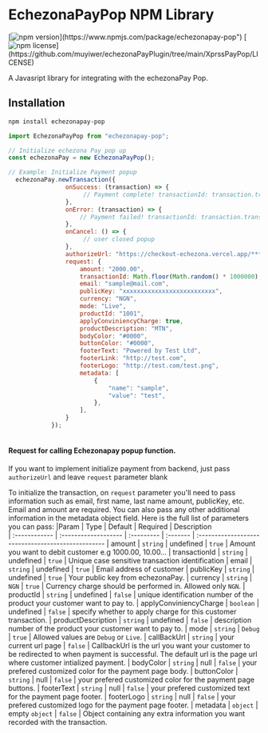 # EchezonaPayPop NPM Library
[![npm version](https://img.shields.io/npm/v/echezonapay-pop")](https://www.npmjs.com/package/echezonapay-pop")
[![npm license](https://img.shields.io/npm/l/echezonapay-pop")](https://github.com/muyiwer/echezonaPayPlugin/tree/main/XprssPayPop/LICENSE)

A Javasript library for integrating with the echezonaPay Pop.

## Installation

```sh
npm install echezonapay-pop
```

```javascript
import EchezonaPayPop from "echezonapay-pop";

// Initialize echezona Pay pop up
const echezonaPay = new EchezonaPayPop();

// Example: Initialize Payment popup
  echezonaPay.newTransaction({
                onSuccess: (transaction) => {
                     // Payment complete! transactionId: transaction.transactionId 
                },
                onError: (transaction) => {
                    // Payment failed! transactionId: transaction.transactionId 
                },
                onCancel: () => {
                     // user closed popup
                },
                authorizeUrl: "https://checkout-echezona.vercel.app/******",
                request: {
                    amount: "2000.00",
                    transactionId: Math.floor(Math.random() * 1000000),
                    email: "sample@mail.com",
                    publicKey: "xxxxxxxxxxxxxxxxxxxxxxxxxx",
                    currency: "NGN",
                    mode: "Live",
                    productId: "1001",
                    applyConviniencyCharge: true,
                    productDescription: "MTN",
                    bodyColor: "#0000",
                    buttonColor: "#0000",
                    footerText: "Powered by Test Ltd",
                    footerLink: "http://test.com",
                    footerLogo: "http://test.com/test.png",
                    metadata: [
                        {
                            "name": "sample",
                            "value": "test",
                        },
                    ],
                }
            });
       
  ```

  #### Request for calling Echezonapay popup function.
If you want to implement initialize payment from backend, just pass `authorizeUrl` and leave `request` parameter blank

To initialize the transaction, on `request` parameter you'll need to pass information such as email, first name, last name amount, publicKey, etc. Email and amount are required. You can also pass any other additional information in the metadata object field. Here is the full list of parameters you can pass:
|Param       | Type                 | Default    | Required | Description                      
| :------------ | :------------------- | :--------- | :------- | :-------------------------------------------------
| amount	| `string`			   | undefined      | `true`  | Amount you want to debit customer e.g 1000.00, 10.00...
| transactionId      | `string`             | undefined   | `true`  | Unique case sensitive transaction identification
| email | `string`             | undefined       | `true`  | Email address of customer
| publicKey       | `string`        | undefined | `true`  | Your public key from echezonaPay.
| currency      | `string`  |  `NGN`    | `true`   | Currency charge should be performed in. Allowed only `NGN`.
| productId      | `string`  |  undefined    | `false`   | unique identification number of the product your customer want to pay to.
| applyConviniencyCharge      | `boolean`  |  undefined    | `false`   | specify whether to apply charge for this customer transaction.
| productDescription     | `string`  |  undefined    | `false`   | description number of the product your customer want to pay to.
| mode      | `string`  |  `Debug`    | `true`   | Allowed values are `Debug` or `Live`.
| callBackUrl      | `string`  |  your current url page    | `false`   | CallbackUrl is the url you want your customer to be redirected to when payment is successful. The default url is the page url where customer intialized payment.
| bodyColor     | `string`  |  null    | `false`   | your prefered customized color for the payment page body.
| buttonColor     | `string`  |  null    | `false`   |  your prefered customized color for the payment page buttons.
| footerText     | `string`  |  null    | `false`   |  your prefered customized text for the payment page footer.
| footerLogo     | `string`  |  null    | `false`   |  your prefered customized logo for the payment page footer.
| metadata      | `object`  |  empty `object`    | `false`   | Object containing any extra information you want recorded with the transaction.